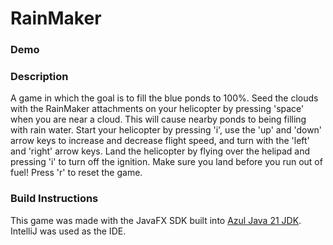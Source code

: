 # RainMaker

### Demo


### Description
A game in which the goal is to fill the blue ponds to 100%. Seed the clouds with the RainMaker attachments on your helicopter by pressing 'space' when you are near a cloud. This will cause nearby ponds to being filling with rain water. Start your helicopter by pressing 'i', use the 'up' and 'down' arrow keys to increase and decrease flight speed, and turn with the 'left' and 'right' arrow keys. Land the helicopter by flying over the helipad and pressing 'i' to turn off the ignition. Make sure you land before you run out of fuel! Press 'r' to reset the game.

### Build Instructions
This game was made with the JavaFX SDK built into [Azul Java 21 JDK](https://www.azul.com/downloads/?package=jdk-fx#zulu). IntelliJ was used as the IDE.
